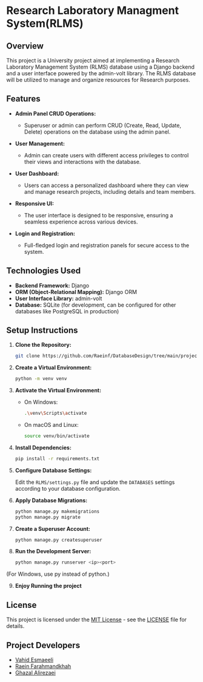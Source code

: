 
# Research Laboratory Managment System(RLMS)

## Overview

This project is a University project aimed at implementing a Research Laboratory Management System (RLMS) database using a Django backend and a user interface powered by the admin-volt library. The RLMS database will be utilized to manage and organize resources for Research purposes.

## Features

- **Admin Panel CRUD Operations:**
  - Superuser or admin can perform CRUD (Create, Read, Update, Delete) operations on the database using the admin panel.

- **User Management:**
  - Admin can create users with different access privileges to control their views and interactions with the database.

- **User Dashboard:**
  - Users can access a personalized dashboard where they can view and manage research projects, including details and team members.

- **Responsive UI:**
  - The user interface is designed to be responsive, ensuring a seamless experience across various devices.

- **Login and Registration:**
  - Full-fledged login and registration panels for secure access to the system.

## Technologies Used

- **Backend Framework:** Django
- **ORM (Object-Relational Mapping):** Django ORM
- **User Interface Library:** admin-volt
- **Database:** SQLite (for development, can be configured for other databases like PostgreSQL in production)


## Setup Instructions

1. **Clone the Repository:**

    ```bash
    git clone https://github.com/Raeinf/DatabaseDesign/tree/main/projects/RLMS/Backend
    ```

2. **Create a Virtual Environment:**

    ```bash
    python -m venv venv
    ```

3. **Activate the Virtual Environment:**

   - On Windows:

     ```bash
     .\venv\Scripts\activate
     ```

   - On macOS and Linux:

     ```bash
     source venv/bin/activate
     ```

4. **Install Dependencies:**

    ```bash
    pip install -r requirements.txt
    ```

5. **Configure Database Settings:**

   Edit the `RLMS/settings.py` file and update the `DATABASES` settings according to your database configuration.

6. **Apply Database Migrations:**

   ```bash
   python manage.py makemigrations
   python manage.py migrate

7. **Create a Superuser Account:**
    ```bash
    python manage.py createsuperuser

8. **Run the Development Server:**
    ```bash
    python manage.py runserver <ip><port>

(For Windows, use py instead of python.)

9. **Enjoy Running the project**


## License

This project is licensed under the [MIT License](https://opensource.org/licenses/MIT) - see the [LICENSE](https://opensource.org/licenses/MIT) file for details.

## Project Developers

- [Vahid Esmaeeli](https://github.com/VahidEMA)
- [Raein Farahmandkhah](https://github.com/RaeinF)
- [Ghazal Alirezaei](https://github.com/ghazalAlrz)
